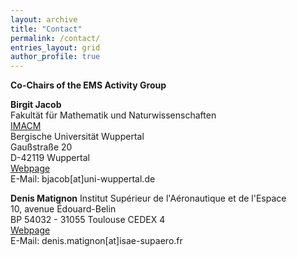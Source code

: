 ```yaml
---
layout: archive
title: "Contact"
permalink: /contact/
entries_layout: grid
author_profile: true 
---
```



  
**Co-Chairs of the EMS Activity Group**

**Birgit Jacob**
\
Fakultät für Mathematik und Naturwissenschaften
\
[IMACM](https://www.imacm.uni-wuppertal.de/en/)
\
Bergische Universität Wuppertal
\
Gaußstraße 20
\
D-42119 Wuppertal
\
[Webpage](https://www.fan.uni-wuppertal.de/en/staff/prof-dr-birgit-jacob/)
\
E-Mail: bjacob[at]uni-wuppertal.de

**Denis Matignon**
Institut Supérieur de l'Aéronautique et de l'Espace
\
10, avenue Édouard-Belin
\
BP 54032 - 31055 Toulouse CEDEX 4
\
[Webpage](https://pagespro.isae-supaero.fr/denis-matignon/)
\
E-Mail: denis.matignon[at]isae-supaero.fr


